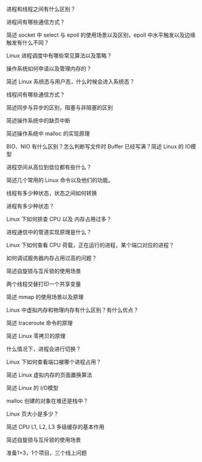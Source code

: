 进程和线程之间有什么区别？

进程间有哪些通信方式？

简述 socket 中 select 与 epoll 的使用场景以及区别，epoll 中水平触发以及边缘触发有什么不同？

Linux 进程调度中有哪些常见算法以及策略？

操作系统如何申请以及管理内存的？

简述 Linux 系统态与用户态，什么时候会进入系统态？

线程间有哪些通信方式？

简述同步与异步的区别，阻塞与非阻塞的区别

简述操作系统中的缺页中断

简述操作系统中 malloc 的实现原理

BIO、NIO 有什么区别？怎么判断写文件时 Buffer 已经写满？简述 Linux 的 IO模型

进程空间从高位到低位都有些什么？

简述几个常用的 Linux 命令以及他们的功能。

线程有多少种状态，状态之间如何转换

进程有多少种状态？

Linux 下如何排查 CPU 以及 内存占用过多？

进程通信中的管道实现原理是什么？

Linux 下如何查看 CPU 荷载，正在运行的进程，某个端口对应的进程？

如何调试服务器内存占用过高的问题？

简述自旋锁与互斥锁的使用场景

两个线程交替打印一个共享变量

简述 mmap 的使用场景以及原理

Linux 中虚拟内存和物理内存有什么区别？有什么优点？

简述 traceroute 命令的原理

简述 Linux 零拷贝的原理

什么情况下，进程会进行切换？

Linux 下如何查看端口被哪个进程占用？

简述 Linux 虚拟内存的页面置换算法

简述 Linux 的 I/O模型

malloc 创建的对象在堆还是栈中？

Linux 页大小是多少？

简述 CPU L1, L2, L3 多级缓存的基本作用

简述自旋锁与互斥锁的使用场景

准备1+3，1个项目，三个线上问题
